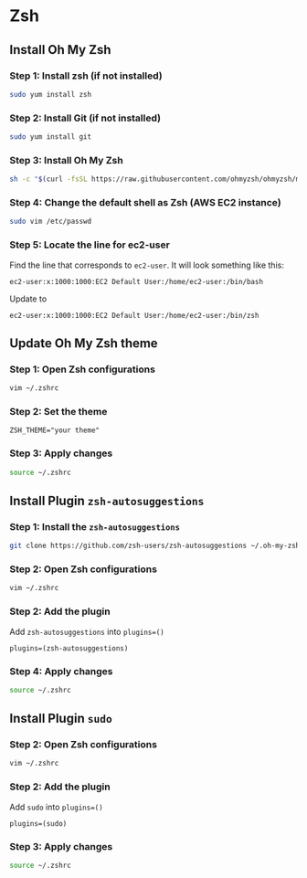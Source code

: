 # Zsh

## Install Oh My Zsh
### Step 1: Install zsh (if not installed)
```zsh 
sudo yum install zsh
```

### Step 2: Install Git (if not installed)
```zsh 
sudo yum install git
```

### Step 3: Install Oh My Zsh
```zsh
sh -c "$(curl -fsSL https://raw.githubusercontent.com/ohmyzsh/ohmyzsh/master/tools/install.sh)"
```

### Step 4: Change the default shell as Zsh (AWS EC2 instance)
```zsh
sudo vim /etc/passwd
```

### Step 5: Locate the line for ec2-user
Find the line that corresponds to `ec2-user`. It will look something like this:
```text
ec2-user:x:1000:1000:EC2 Default User:/home/ec2-user:/bin/bash
```
Update to 
```text
ec2-user:x:1000:1000:EC2 Default User:/home/ec2-user:/bin/zsh
```

## Update Oh My Zsh theme
### Step 1: Open Zsh configurations
```zsh
vim ~/.zshrc
```

### Step 2: Set the theme 
```text
ZSH_THEME="your theme"
```

### Step 3: Apply changes
```zsh
source ~/.zshrc
```


## Install Plugin `zsh-autosuggestions`

### Step 1: Install the `zsh-autosuggestions`
```zsh
git clone https://github.com/zsh-users/zsh-autosuggestions ~/.oh-my-zsh/custom/plugins/zsh-autosuggestions
```

### Step 2: Open Zsh configurations
```zsh
vim ~/.zshrc
```

### Step 2: Add the plugin
Add `zsh-autosuggestions` into `plugins=()`
```text
plugins=(zsh-autosuggestions)
```

### Step 4: Apply changes
```zsh
source ~/.zshrc
```

## Install Plugin `sudo`

### Step 2: Open Zsh configurations
```zsh
vim ~/.zshrc
```

### Step 2: Add the plugin
Add `sudo` into `plugins=()`
```text
plugins=(sudo)
```

### Step 3: Apply changes
```zsh
source ~/.zshrc
```